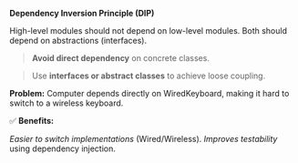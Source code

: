 **Dependency Inversion Principle (DIP)** 

High-level modules should not depend on low-level modules. Both should depend on abstractions (interfaces).

>**Avoid direct dependency** on concrete classes.

>Use **interfaces or abstract classes** to achieve loose coupling.

**Problem:** Computer depends directly on WiredKeyboard, making it hard to switch to a wireless keyboard.

✅ **Benefits:**

*Easier to switch implementations* (Wired/Wireless).
*Improves testability* using dependency injection.